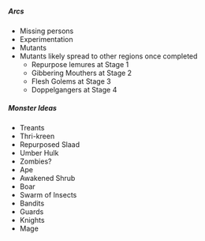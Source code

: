 ##### Arcs
- Missing persons
- Experimentation
- Mutants
- Mutants likely spread to other regions once completed
	- Repurpose lemures at Stage 1
	- Gibbering Mouthers at Stage 2
	- Flesh Golems at Stage 3
	- Doppelgangers at Stage 4

##### Monster Ideas
- Treants
- Thri-kreen
- Repurposed Slaad
- Umber Hulk
- Zombies?
- Ape
- Awakened Shrub
- Boar
- Swarm of Insects
- Bandits
- Guards
- Knights
- Mage